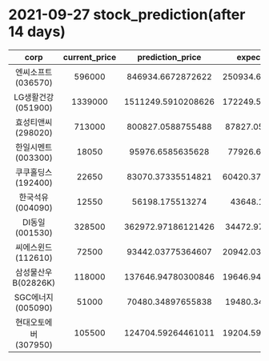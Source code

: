 # 2021-09-27 stock_prediction(after 14 days)

|   corp   |   current_price   |   prediction_price   |   expected_profit   |
|:--------:|:-----------------:|:--------------------:|:-------------------:|
|엔씨소프트(036570)|596000|846934.6672872622|250934.66728726216|
|LG생활건강(051900)|1339000|1511249.5910208626|172249.59102086257|
|효성티앤씨(298020)|713000|800827.0588755488|87827.05887554877|
|한일시멘트(003300)|18050|95976.6585635628|77926.6585635628|
|쿠쿠홀딩스(192400)|22650|83070.37335514821|60420.373355148215|
|한국석유(004090)|12550|56198.175513274|43648.175513274|
|DI동일(001530)|328500|362972.97186121426|34472.97186121426|
|씨에스윈드(112610)|72500|93442.03775364607|20942.037753646073|
|삼성물산우B(02826K)|118000|137646.94780300846|19646.947803008457|
|SGC에너지(005090)|51000|70480.34897655838|19480.34897655838|
|현대오토에버(307950)|105500|124704.59264461011|19204.592644610108|
